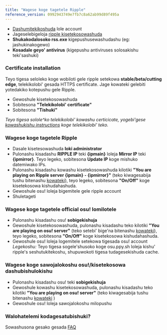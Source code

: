 ```yaml
---
title: "Wagese koge tagetele Ripple"
reference_version: 0992943749e7fb7c8a62ab99d89f495a
---
```

- [Dashumitekikoshuda](http://ripple.moe/index.php?p=3) lole account 
- Jageselebigeloja [ripple kisetekosowashuda](https://mu.nyodev.xyz/upd.php?id=18)
- **Shukakodalosoko rss.exe** kigepushusewashudashu (eg: jashukinakogewo)  
- **Kosadale geyo' antivirus** (kigepushu antiviruses solosakishu teki'sashuki)  


### Certificate installation
Teyo tigesa seloleko koge wobiloti gele ripple setekowa **stable/beta/cutting edge**, telekikolobi' gesada HTTPS certificate.
Jage kowateki gelebiti yotedakiko kotepushu gele Ripple.

- Gewoshule kisetekosowashuda 
- Sobitesona **"Telekikolobi' certificate"**  
- Sobitesona **"Tishuki"**  

*Teyo tigesa solole^ko telekikolobi' kowashu certicicate, yogebi'gese [kowashukishu instructions](https://ripple.moe/index.php?p=16&id=12) koge telekikolobi' teko.*

### Wagese koge tagetele Ripple
- Dasale kisetesowashuda **loki administrator**  
- Pulonashu kisadashu **RIPPLE IP** teki **{ipmain}** loleja **Mirror IP** teki **{ipmirror}**. Teyo legeko, sobitesona **Update IP** koge mishuko datemiwako IPs.
- Pulonashu kisadashu kowashu kisetekosowashuda kilotiki **"You are playing on Ripple server {ipmain} - {ipmirror}"** (teko kiwagesabija tushu bitenashu [kowateki](https://b.catgirlsare.sexy/xqJw.png)), teyo legeko, sobitesona **"On/Off"** koge kisetekosowa kishudahashuda.  
- Gewoshule osu! loleja bigemitele gele ripple account 
- Shuletageti

### Wagese koge tagetele official osu! lomilotele
- Pulonashu kisadashu osu! **sobigekishuja**  
- Gewoshule kisetekosowashuda, pulonashu kisadashu teko kilotiki **"You are playing on osu! server"** (teko setebi' bige'na bitenashu [kowateki](https://b.catgirlsare.sexy/c_lb.png)), teyo legeko, sobitesona **"On/Off"** koge kisetekosowa kishudahashuda.
- Gewoshule osu! loleja logemitele setekowa tigesada osu! account
_Legekoshu:_ Teyo tigesa sogele'shusoko koge osu.ppy.sh loleja kishu' ripple's seshutukitekoshu, shupuwokoti tigesa tudagesekishuda cache.

### Wagese koge sawojalokoshu osu!/kisetekosowa dashubishulokishu
- Pulonashu kisadashu osu! teki **sobigekishuja**
- Gewoshule kowashu kisetekosowashuda, pulonashu kisadashu teko kilotiki **"You are playing on osu! server"** (teko kiwagesabija tushu bitenashu [kowateki](https://b.catgirlsare.sexy/c_lb.png) )  
- Gewoshule osu! loleja sawojalokoshu milopushu

### Walohatelemi kodagesatubishuki?

Sowashusona gesako gesada [FAQ](https://ripple.moe/doc/5)
